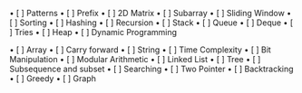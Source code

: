 •⁠  ⁠[ ]  Patterns
•⁠  ⁠[ ]  Prefix
•⁠  ⁠[ ]  2D Matrix
•⁠  ⁠[ ]  Subarray
•⁠  ⁠[ ]  Sliding Window
•⁠  ⁠[ ]  Sorting
•⁠  ⁠[ ]  Hashing
•⁠  ⁠[ ]  Recursion
•⁠  ⁠[ ]  Stack
•⁠  ⁠[ ]  Queue
•⁠  ⁠[ ]  Deque
•⁠  ⁠[ ]  Tries
•⁠  ⁠[ ]  Heap
•⁠  ⁠[ ]  Dynamic Programming

•⁠  ⁠[ ]  Array
•⁠  ⁠[ ]  Carry forward
•⁠  ⁠[ ]  String
•⁠  ⁠[ ]  Time Complexity
•⁠  ⁠[ ]  Bit Manipulation
•⁠  ⁠[ ]  Modular Arithmetic
•⁠  ⁠[ ]  Linked List
•⁠  ⁠[ ]  Tree
•⁠  ⁠[ ]  Subsequence and subset
•⁠  ⁠[ ]  Searching
•⁠  ⁠[ ]  Two Pointer
•⁠  ⁠[ ]  Backtracking
•⁠  ⁠[ ]  Greedy
•⁠  ⁠[ ]  Graph
